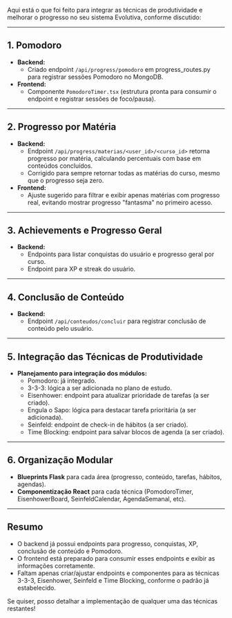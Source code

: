 Aqui está o que foi feito para integrar as técnicas de produtividade e melhorar o progresso no seu sistema Evolutiva, conforme discutido:

---

## **1. Pomodoro**
- **Backend:**  
  - Criado endpoint `/api/progress/pomodoro` em progress_routes.py para registrar sessões Pomodoro no MongoDB.
- **Frontend:**  
  - Componente `PomodoroTimer.tsx` (estrutura pronta para consumir o endpoint e registrar sessões de foco/pausa).

---

## **2. Progresso por Matéria**
- **Backend:**  
  - Endpoint `/api/progress/materias/<user_id>/<curso_id>` retorna progresso por matéria, calculando percentuais com base em conteúdos concluídos.
  - Corrigido para sempre retornar todas as matérias do curso, mesmo que o progresso seja zero.
- **Frontend:**  
  - Ajuste sugerido para filtrar e exibir apenas matérias com progresso real, evitando mostrar progresso "fantasma" no primeiro acesso.

---

## **3. Achievements e Progresso Geral**
- **Backend:**  
  - Endpoints para listar conquistas do usuário e progresso geral por curso.
  - Endpoint para XP e streak do usuário.

---

## **4. Conclusão de Conteúdo**
- **Backend:**  
  - Endpoint `/api/conteudos/concluir` para registrar conclusão de conteúdo pelo usuário.

---

## **5. Integração das Técnicas de Produtividade**
- **Planejamento para integração dos módulos:**  
  - Pomodoro: já integrado.
  - 3-3-3: lógica a ser adicionada no plano de estudo.
  - Eisenhower: endpoint para atualizar prioridade de tarefas (a ser criado).
  - Engula o Sapo: lógica para destacar tarefa prioritária (a ser adicionada).
  - Seinfeld: endpoint de check-in de hábitos (a ser criado).
  - Time Blocking: endpoint para salvar blocos de agenda (a ser criado).

---

## **6. Organização Modular**
- **Blueprints Flask** para cada área (progresso, conteúdo, tarefas, hábitos, agendas).
- **Componentização React** para cada técnica (PomodoroTimer, EisenhowerBoard, SeinfeldCalendar, AgendaSemanal, etc).

---

## **Resumo**
- O backend já possui endpoints para progresso, conquistas, XP, conclusão de conteúdo e Pomodoro.
- O frontend está preparado para consumir esses endpoints e exibir as informações corretamente.
- Faltam apenas criar/ajustar endpoints e componentes para as técnicas 3-3-3, Eisenhower, Seinfeld e Time Blocking, conforme o padrão já estabelecido.

Se quiser, posso detalhar a implementação de qualquer uma das técnicas restantes!